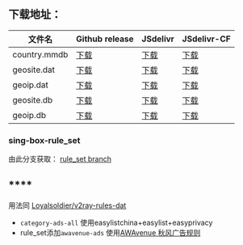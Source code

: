 ## **下载地址**：

| 文件名              | Github release                                                                                                            | JSdelivr                                                                                                                           | JSdelivr-CF                                                                                                                              |
|---------------------|---------------------------------------------------------------------------------------------------------------------------|------------------------------------------------------------------------------------------------------------------------------------|------------------------------------------------------------------------------------------------------------------------------------------|
| country.mmdb        | [下载](https://github.com/Yuu518/sing-box-rules/raw/release/country.mmdb)                                 | [下载](https://cdn.jsdelivr.net/gh/Yuu518/sing-box-rules@release/country.mmdb)                                                  | [下载](https://testingcf.jsdelivr.net/gh/Yuu518/sing-box-rules@release/country.mmdb)                                                  |
| geosite.dat         | [下载](https://github.com/Yuu518/sing-box-rules/releases/download/latest/geosite.dat)                                  | [下载](https://cdn.jsdelivr.net/gh/Yuu518/sing-box-rules@release/geosite.dat)                                                     | [下载](https://testingcf.jsdelivr.net/gh/Yuu518/sing-box-rules@release/geosite.dat)                                                     |
| geoip.dat           | [下载](https://github.com/Yuu518/sing-box-rules/releases/download/latest/geoip.dat)                                    | [下载](https://cdn.jsdelivr.net/gh/Yuu518/sing-box-rules@release/geoip.dat)                                                       | [下载](https://testingcf.jsdelivr.net/gh/Yuu518/sing-box-rules@release/geoip.dat)                                                       |
| geosite.db          | [下载](https://github.com/Yuu518/sing-box-rules/releases/download/latest/geosite.db)                                   | [下载](https://cdn.jsdelivr.net/gh/Yuu518/sing-box-rules@release/geosite.db)                                                      | [下载](https://testingcf.jsdelivr.net/gh/Yuu518/sing-box-rules@release/geosite.db)                                                      |
| geoip.db            | [下载](https://github.com/Yuu518/sing-box-rules/releases/download/latest/geoip.db)                                     | [下载](https://cdn.jsdelivr.net/gh/Yuu518/sing-box-rules@release/geoip.db)                                                        | [下载](https://testingcf.jsdelivr.net/gh/Yuu518/sing-box-rules@release/geoip.db)                                                        |
### **sing-box-rule_set**

由此分支获取： [rule_set branch](https://github.com/Yuu518/sing-box-rules/tree/rule_set)

## ****

用法同 [Loyalsoldier/v2ray-rules-dat](https://github.com/Loyalsoldier/v2ray-rules-dat)  
- `category-ads-all` 使用easylistchina+easylist+easyprivacy
- rule_set添加`awavenue-ads` 使用[AWAvenue 秋风广告规则](https://github.com/TG-Twilight/AWAvenue-Ads-Rule)
